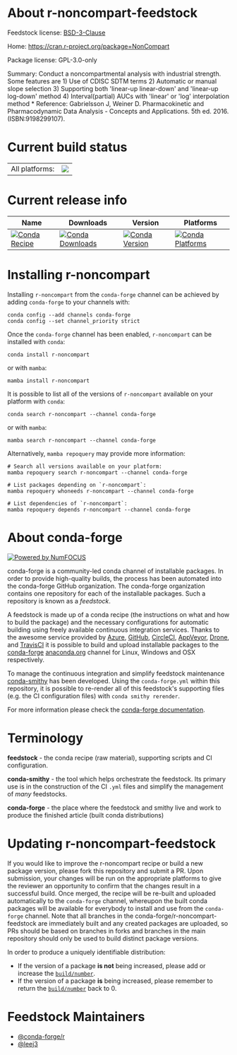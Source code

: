 About r-noncompart-feedstock
============================

Feedstock license: [BSD-3-Clause](https://github.com/conda-forge/r-noncompart-feedstock/blob/main/LICENSE.txt)

Home: https://cran.r-project.org/package=NonCompart

Package license: GPL-3.0-only

Summary: Conduct a noncompartmental analysis with industrial strength. Some features are 1) Use of CDISC SDTM terms 2) Automatic or manual slope selection 3) Supporting both 'linear-up linear-down' and 'linear-up log-down' method 4) Interval(partial) AUCs with 'linear' or 'log' interpolation method * Reference: Gabrielsson J, Weiner D. Pharmacokinetic and Pharmacodynamic Data Analysis - Concepts and Applications. 5th ed. 2016. (ISBN:9198299107).

Current build status
====================


<table><tr><td>All platforms:</td>
    <td>
      <a href="https://dev.azure.com/conda-forge/feedstock-builds/_build/latest?definitionId=17861&branchName=main">
        <img src="https://dev.azure.com/conda-forge/feedstock-builds/_apis/build/status/r-noncompart-feedstock?branchName=main">
      </a>
    </td>
  </tr>
</table>

Current release info
====================

| Name | Downloads | Version | Platforms |
| --- | --- | --- | --- |
| [![Conda Recipe](https://img.shields.io/badge/recipe-r--noncompart-green.svg)](https://anaconda.org/conda-forge/r-noncompart) | [![Conda Downloads](https://img.shields.io/conda/dn/conda-forge/r-noncompart.svg)](https://anaconda.org/conda-forge/r-noncompart) | [![Conda Version](https://img.shields.io/conda/vn/conda-forge/r-noncompart.svg)](https://anaconda.org/conda-forge/r-noncompart) | [![Conda Platforms](https://img.shields.io/conda/pn/conda-forge/r-noncompart.svg)](https://anaconda.org/conda-forge/r-noncompart) |

Installing r-noncompart
=======================

Installing `r-noncompart` from the `conda-forge` channel can be achieved by adding `conda-forge` to your channels with:

```
conda config --add channels conda-forge
conda config --set channel_priority strict
```

Once the `conda-forge` channel has been enabled, `r-noncompart` can be installed with `conda`:

```
conda install r-noncompart
```

or with `mamba`:

```
mamba install r-noncompart
```

It is possible to list all of the versions of `r-noncompart` available on your platform with `conda`:

```
conda search r-noncompart --channel conda-forge
```

or with `mamba`:

```
mamba search r-noncompart --channel conda-forge
```

Alternatively, `mamba repoquery` may provide more information:

```
# Search all versions available on your platform:
mamba repoquery search r-noncompart --channel conda-forge

# List packages depending on `r-noncompart`:
mamba repoquery whoneeds r-noncompart --channel conda-forge

# List dependencies of `r-noncompart`:
mamba repoquery depends r-noncompart --channel conda-forge
```


About conda-forge
=================

[![Powered by
NumFOCUS](https://img.shields.io/badge/powered%20by-NumFOCUS-orange.svg?style=flat&colorA=E1523D&colorB=007D8A)](https://numfocus.org)

conda-forge is a community-led conda channel of installable packages.
In order to provide high-quality builds, the process has been automated into the
conda-forge GitHub organization. The conda-forge organization contains one repository
for each of the installable packages. Such a repository is known as a *feedstock*.

A feedstock is made up of a conda recipe (the instructions on what and how to build
the package) and the necessary configurations for automatic building using freely
available continuous integration services. Thanks to the awesome service provided by
[Azure](https://azure.microsoft.com/en-us/services/devops/), [GitHub](https://github.com/),
[CircleCI](https://circleci.com/), [AppVeyor](https://www.appveyor.com/),
[Drone](https://cloud.drone.io/welcome), and [TravisCI](https://travis-ci.com/)
it is possible to build and upload installable packages to the
[conda-forge](https://anaconda.org/conda-forge) [anaconda.org](https://anaconda.org/)
channel for Linux, Windows and OSX respectively.

To manage the continuous integration and simplify feedstock maintenance
[conda-smithy](https://github.com/conda-forge/conda-smithy) has been developed.
Using the ``conda-forge.yml`` within this repository, it is possible to re-render all of
this feedstock's supporting files (e.g. the CI configuration files) with ``conda smithy rerender``.

For more information please check the [conda-forge documentation](https://conda-forge.org/docs/).

Terminology
===========

**feedstock** - the conda recipe (raw material), supporting scripts and CI configuration.

**conda-smithy** - the tool which helps orchestrate the feedstock.
                   Its primary use is in the construction of the CI ``.yml`` files
                   and simplify the management of *many* feedstocks.

**conda-forge** - the place where the feedstock and smithy live and work to
                  produce the finished article (built conda distributions)


Updating r-noncompart-feedstock
===============================

If you would like to improve the r-noncompart recipe or build a new
package version, please fork this repository and submit a PR. Upon submission,
your changes will be run on the appropriate platforms to give the reviewer an
opportunity to confirm that the changes result in a successful build. Once
merged, the recipe will be re-built and uploaded automatically to the
`conda-forge` channel, whereupon the built conda packages will be available for
everybody to install and use from the `conda-forge` channel.
Note that all branches in the conda-forge/r-noncompart-feedstock are
immediately built and any created packages are uploaded, so PRs should be based
on branches in forks and branches in the main repository should only be used to
build distinct package versions.

In order to produce a uniquely identifiable distribution:
 * If the version of a package **is not** being increased, please add or increase
   the [``build/number``](https://docs.conda.io/projects/conda-build/en/latest/resources/define-metadata.html#build-number-and-string).
 * If the version of a package **is** being increased, please remember to return
   the [``build/number``](https://docs.conda.io/projects/conda-build/en/latest/resources/define-metadata.html#build-number-and-string)
   back to 0.

Feedstock Maintainers
=====================

* [@conda-forge/r](https://github.com/conda-forge/r/)
* [@leej3](https://github.com/leej3/)

